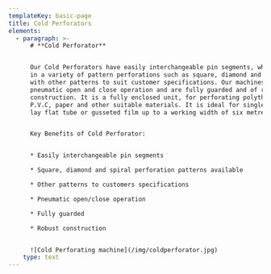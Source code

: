 ```yaml
---
templateKey: basic-page
title: Cold Perforators
elements:
  - paragraph: >-
      # **Cold Perforator**


      Our Cold Perforators have easily interchangeable pin segments, which come
      in a variety of pattern perforations such as square, diamond and spiral,
      with other patterns to suit customer specifications. Our machines have a
      pneumatic open and close operation and are fully guarded and of robust
      construction. It is a fully enclosed unit, for perforating polythene,
      P.V.C, paper and other suitable materials. It is ideal for single wound,
      lay flat tube or gusseted film up to a working width of six metres.


      Key Benefits of Cold Perforator:


      * Easily interchangeable pin segments

      * Square, diamond and spiral perforation patterns available

      * Other patterns to customers specifications

      * Pneumatic open/close operation

      * Fully guarded

      * Robust construction


      ![Cold Perforating machine](/img/coldperforator.jpg)
    type: text
---
```


